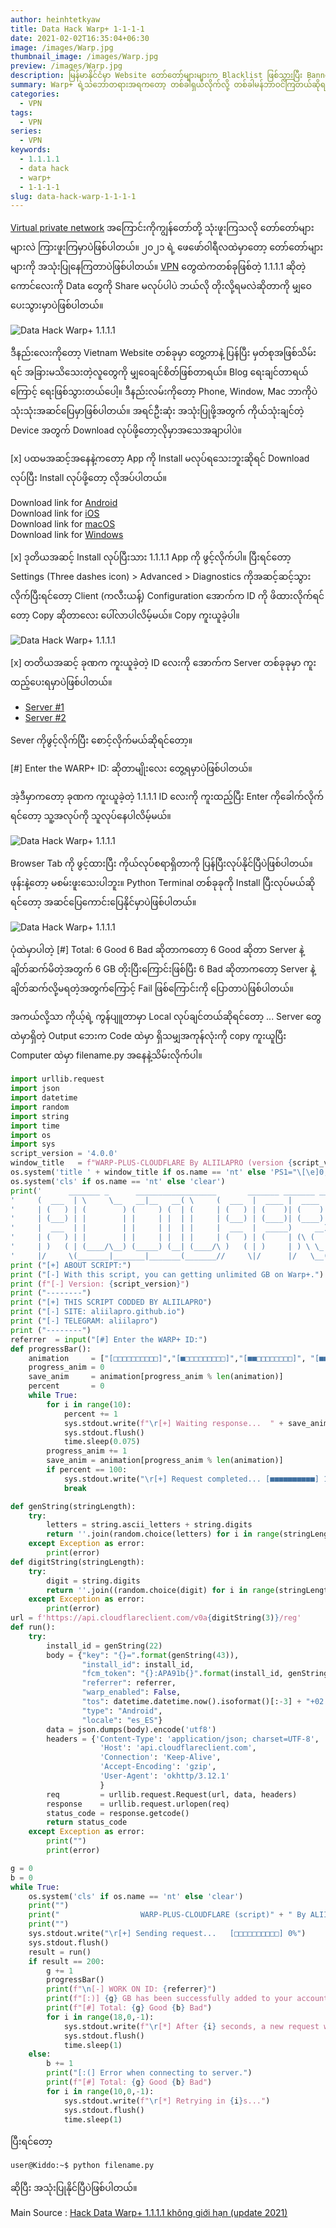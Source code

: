 ```yaml
---
author: heinhtetkyaw
title: Data Hack Warp+ 1-1-1-1
date: 2021-02-02T16:35:04+06:30
image: /images/Warp.jpg
thumbnail_image: /images/Warp.jpg
preview: /images/Warp.jpg
description: မြန်မာနိုင်ငံမှာ Website တော်တော်များများက Blacklist ဖြစ်သွားပြီး Banned ခံထားရတဲ့အချိန်သုံးဖြစ်တဲ့ Warp+ VPN ကို GB တိုးနည်း
summary: Warp+ ရဲ့သဘောတရားအရကတော့ တစ်ခါရှယ်လိုက်လို့ တစ်ခါမန်ဘာဝင်ကြတယ်ဆိုရင် 1GB တိုးတာပေါ့။ အဲ့ဒါကိုတော့ မရှယ်ပဲ python script သုံးပြီး GB တိုးတဲ့နည်းလေးကို ရှာတွေ့ထားတာနဲ့ပဲ Content လေးအဖြစ်နဲ့ ရေးရင်းနဲ့ ကိုယ်တိုင်လည်း တိုးခဲ့တာ တော်တော်အဆင်ပြေခဲ့တာကြောင့် Note လေးတစ်ခုအဖြစ်နဲ့ မှတ်ရင်း Sharing လုပ်ဖြစ်တာလေးပေါ့။ ကွန်ပျူတာနဲ့လည်းအဆင်ပြေသလို ဖုန်းနဲ့လည်းအဆင်ပြေပေမယ့် ကျွန်တော်ကတော့ ကွန်ပျူတာနဲ့ လုပ်ဖြစ်တာလေးပေါ့။ တော်တော်များများကိုတော့ ကွန်ပျူတာနဲ့ လုပ်ဖြစ်တာများတယ်ဆိုတောလည်း။ ။
categories:
  - VPN
tags:
  - VPN
series:
  - VPN
keywords:
  - 1.1.1.1
  - data hack
  - warp+
  - 1-1-1-1
slug: data-hack-warp-1-1-1-1
---
```


[Virtual private network](https://en.wikipedia.org/wiki/Virtual_private_network) အကြောင်းကိုကျွန်တော်တို့ သုံးဖူးကြသလို တော်တော်များများလဲ ကြားဖူးကြမှာပဲဖြစ်ပါတယ်။ ၂၀၂၁ ရဲ့ ဖေဖော်ဝါရီလထဲမှာတော့ တော်တော်များများကို အသုံးပြုနေကြတာပဲဖြစ်ပါတယ်။ [VPN](https://en.wikipedia.org/wiki/Virtual_private_network) တွေထဲကတစ်ခုဖြစ်တဲ့ 1.1.1.1 ဆိုတဲ့ကောင်လေးကို Data တွေကို Share မလုပ်ပါပဲ ဘယ်လို တိုးလို့ရမလဲဆိုတာကို မျှဝေပေးသွားမှာပဲဖြစ်ပါတယ်။

![Data Hack Warp+ 1.1.1.1](/images/Warp.jpg)

ဒီနည်းလေးကိုတော့ Vietnam Website တစ်ခုမှာ တွေ့တာနဲ့ ပြန်ပြီး မှတ်စုအဖြစ်သိမ်းရင် အခြားမသိသေးတဲ့လူတွေကို မျှဝေချင်စိတ်ဖြစ်တာရယ်။ Blog ရေးချင်တာရယ်ကြောင့် ရေးဖြစ်သွားတယ်ပေါ့။ ဒီနည်းလမ်းကိုတော့ Phone, Window, Mac ဘာကိုပဲသုံးသုံးအဆင်ပြေမှာဖြစ်ပါတယ်။ အရင်ဦးဆုံး အသုံးပြုဖို့အတွက် ကိုယ်သုံးချင်တဲ့ Device အတွက် Download လုပ်ဖို့တော့လိုမှာအသေအချာပါပဲ။

[x] ပထမအဆင့်အနေနဲ့ကတော့ App ကို Install မလုပ်ရသေးဘူးဆိုရင် Download လုပ်ပြီး Install လုပ်ဖို့တော့ လိုအပ်ပါတယ်။

Download link for [Android](https://play.google.com/store/apps/details?id=com.cloudflare.onedotonedotonedotone)\
Download link for [iOS](https://apps.apple.com/us/app/1-1-1-1-faster-internet/id1423538627)\
Download link for [macOS](https://1.1.1.1/Cloudflare_WARP.zip)\
Download link for [Windows](https://1.1.1.1/Cloudflare_WARP_Release-x64.msi)

[x] ဒုတိယအဆင့် Install လုပ်ပြီးသား 1.1.1.1 App ကို ဖွင့်လိုက်ပါ။ ပြီးရင်တော့ Settings (Three dashes icon) > Advanced > Diagnostics ကိုအဆင့်ဆင့်သွားလိုက်ပြီးရင်တော့ Client (ကလီးယန့်) Configuration အောက်က ID ကို ဖိထားလိုက်ရင်တော့ Copy ဆိုတာလေး ပေါ်လာပါလိမ့်မယ်။ Copy ကူးယူခဲ့ပါ။

![Data Hack Warp+ 1.1.1.1](/images/Warp-plus.png)

[x] တတိယအဆင့် ခုဏက ကူးယူခဲ့တဲ့ ID လေးကို အောက်က Server တစ်ခုခုမှာ ကူးထည့်ပေးရမှာပဲဖြစ်ပါတယ်။

- [Server #1](https://repl.it/@aliilapro/warp#main.py)
- [Server #2](https://repl.it/@HiHcHc/BUFF-DATA-WARP-2021#main.py)

Sever ကိုဖွင့်လိုက်ပြီး စောင့်လိုက်မယ်ဆိုရင်တော့။

[#] Enter the WARP+ ID: ဆိုတာမျိုးလေး တွေ့ရမှာပဲဖြစ်ပါတယ်။

အဲ့ဒီမှာကတော့ ခုဏက ကူးယူခဲ့တဲ့ 1.1.1.1 ID လေးကို ကူးထည့်ပြီး Enter ကိုခေါက်လိုက်ရင်တော့ သူ့အလုပ်ကို သူလုပ်နေပါလိမ့်မယ်။

![Data Hack Warp+ 1.1.1.1](/images/Warp-script.png)

Browser Tab ကို ဖွင့်ထားပြီး ကိုယ်လုပ်စရာရှိတာကို ပြန်ပြီးလုပ်နိုင်ပြီပဲဖြစ်ပါတယ်။ ဖုန်းနဲ့တော့ မစမ်းဖူးသေးပါဘူး။ Python Terminal တစ်ခုခုကို Install ပြီးလုပ်မယ်ဆိုရင်တော့ အဆင်ပြေကောင်းပြေနိုင်မှာပဲဖြစ်ပါတယ်။

![Data Hack Warp+ 1.1.1.1](/images/Warp-works.png)

ပုံထဲမှာပါတဲ့ [#] Total: 6 Good 6 Bad ဆိုတာကတော့ 6 Good ဆိုတာ Server နဲ့ချိတ်ဆက်မိတဲ့အတွက် 6 GB တိုးပြီးကြောင်းဖြစ်ပြီး 6 Bad ဆိုတာကတော့ Server နဲ့ချိတ်ဆက်လို့မရတဲ့အတွက်ကြောင့် Fail ဖြစ်ကြောင်းကို ပြောတာပဲဖြစ်ပါတယ်။

အကယ်လို့သာ ကိုယ့်ရဲ့ ကွန်ပျူတာမှာ Local လုပ်ချင်တယ်ဆိုရင်တော့ ... Server တွေထဲမှာရှိတဲ့ Output ဘေးက Code ထဲမှာ ရှိသမျှအကုန်လုံးကို copy ကူးယူပြီး Computer ထဲမှာ filename.py အနေနဲ့သိမ်းလိုက်ပါ။

```python
import urllib.request
import json
import datetime
import random
import string
import time
import os
import sys
script_version = '4.0.0'
window_title   = f"WARP-PLUS-CLOUDFLARE By ALIILAPRO (version {script_version})"
os.system('title ' + window_title if os.name == 'nt' else 'PS1="\[\e]0;' + window_title + '\a\]"; echo $PS1')
os.system('cls' if os.name == 'nt' else 'clear')
print('      _______ _      __________________       _______ _______ _______ _______\n'
'     (  ___  | \     \__   __|__   __( \     (  ___  |  ____ |  ____ |  ___  )\n'
'     | (   ) | (        ) (     ) (  | (     | (   ) | (    )| (    )| (   ) |\n'
'     | (___) | |        | |     | |  | |     | (___) | (____)| (____)| |   | |\n'
'     |  ___  | |        | |     | |  | |     |  ___  |  _____)     __) |   | |\n'
'     | (   ) | |        | |     | |  | |     | (   ) | (     | (\ (  | |   | |\n'
'     | )   ( | (____/\__) (_____) (__| (____/\ )   ( | )     | ) \ \_| (___) |\n'
'     |/     \(_______|_______|_______(_______//     \|/      |/   \__(_______)\n')
print ("[+] ABOUT SCRIPT:")
print ("[-] With this script, you can getting unlimited GB on Warp+.")
print (f"[-] Version: {script_version}")
print ("--------")
print ("[+] THIS SCRIPT CODDED BY ALIILAPRO")
print ("[-] SITE: aliilapro.github.io")
print ("[-] TELEGRAM: aliilapro")
print ("--------")
referrer  = input("[#] Enter the WARP+ ID:")
def progressBar():
	animation     = ["[□□□□□□□□□□]","[■□□□□□□□□□]","[■■□□□□□□□□]", "[■■■□□□□□□□]", "[■■■■□□□□□□]", "[■■■■■□□□□□]", "[■■■■■■□□□□]", "[■■■■■■■□□□]", "[■■■■■■■■□□]", "[■■■■■■■■■□]"]
	progress_anim = 0
	save_anim     = animation[progress_anim % len(animation)]
	percent       = 0
	while True:
		for i in range(10):
			percent += 1
			sys.stdout.write(f"\r[+] Waiting response...  " + save_anim + f" {percent}%")
			sys.stdout.flush()
			time.sleep(0.075)
		progress_anim += 1
		save_anim = animation[progress_anim % len(animation)]
		if percent == 100:
			sys.stdout.write("\r[+] Request completed... [■■■■■■■■■■] 100%")
			break

def genString(stringLength):
	try:
		letters = string.ascii_letters + string.digits
		return ''.join(random.choice(letters) for i in range(stringLength))
	except Exception as error:
		print(error)
def digitString(stringLength):
	try:
		digit = string.digits
		return ''.join((random.choice(digit) for i in range(stringLength)))
	except Exception as error:
		print(error)
url = f'https://api.cloudflareclient.com/v0a{digitString(3)}/reg'
def run():
	try:
		install_id = genString(22)
		body = {"key": "{}=".format(genString(43)),
				"install_id": install_id,
				"fcm_token": "{}:APA91b{}".format(install_id, genString(134)),
				"referrer": referrer,
				"warp_enabled": False,
				"tos": datetime.datetime.now().isoformat()[:-3] + "+02:00",
				"type": "Android",
				"locale": "es_ES"}
		data = json.dumps(body).encode('utf8')
		headers = {'Content-Type': 'application/json; charset=UTF-8',
					'Host': 'api.cloudflareclient.com',
					'Connection': 'Keep-Alive',
					'Accept-Encoding': 'gzip',
					'User-Agent': 'okhttp/3.12.1'
					}
		req         = urllib.request.Request(url, data, headers)
		response    = urllib.request.urlopen(req)
		status_code = response.getcode()
		return status_code
	except Exception as error:
		print("")
		print(error)

g = 0
b = 0
while True:
	os.system('cls' if os.name == 'nt' else 'clear')
	print("")
	print("                  WARP-PLUS-CLOUDFLARE (script)" + " By ALIILAPRO")
	print("")
	sys.stdout.write("\r[+] Sending request...   [□□□□□□□□□□] 0%")
	sys.stdout.flush()
	result = run()
	if result == 200:
		g += 1
		progressBar()
		print(f"\n[-] WORK ON ID: {referrer}")
		print(f"[:)] {g} GB has been successfully added to your account.")
		print(f"[#] Total: {g} Good {b} Bad")
		for i in range(18,0,-1):
			sys.stdout.write(f"\r[*] After {i} seconds, a new request will be sent.")
			sys.stdout.flush()
			time.sleep(1)
	else:
		b += 1
		print("[:(] Error when connecting to server.")
		print(f"[#] Total: {g} Good {b} Bad")
		for i in range(10,0,-1):
			sys.stdout.write(f"\r[*] Retrying in {i}s...")
			sys.stdout.flush()
			time.sleep(1)
```

ပြီးရင်တော့

```cmd
user@Kiddo:~$ python filename.py
```

ဆိုပြီး အသုံးပြုနိုင်ပြီပဲဖြစ်ပါတယ်။

Main Source : [Hack Data Warp+ 1.1.1.1 không giới hạn (update 2021)](https://sieuthuthuat.com/hack-data-warp-1-1-1-1.html)
